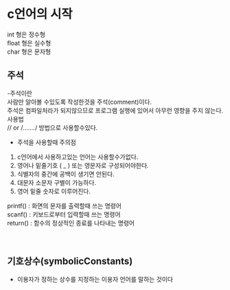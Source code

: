 # c언어의 시작
int   형은 정수형 <br>
float 형은 실수형 <br>
char  형은 문자형 <br> 

## 주석 <br>
-주석이란 <br>
사람만 알아볼 수있도록 작성한것을 주석(comment)이다.<br>
주석은 컴파일처라가 되지않으므로 프로그램 실행에 있어서 아무런 영향을 주지 않는다.<br> 
사용법 <br>
// or /*.......*/ 방법으로 사용할수있다.<br>
- 주석을 사용할때 주의점 <br>
1. c언어에서 사용하고있는 언어는 사용할수가없다.<br>
2. 영어나 밑줄기호 ( _ ) 또는 영문자로 구성되어야한다.<br>
3. 식별자의 중간에 공백이 생기면 안된다.<br>
4. 대문자 소문자 구별이 가능하다.<br>
5. 영어 밑줄 숫자로 이루어진다.<br>


printf() : 화면의 문자를 출력할때 쓰는 명령어<br>
scanf() : 키보드로부터 입력할때 쓰는 명령어 <br>
return() : 함수의 정상적인 종료를 나타내는 명령어<br>
<br>
<br>

## 기호상수(symbolicConstants) <br>

- 이용자가 정하는 상수를 지정하는 이용자 언어를 말하는 것이다 <br>

